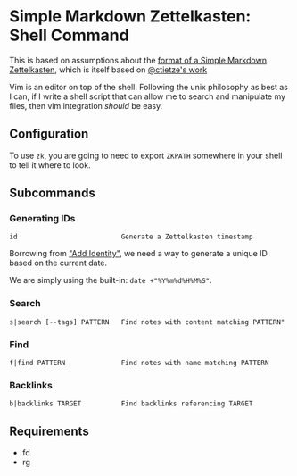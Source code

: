 # Simple Markdown Zettelkasten: Shell Command

This is based on assumptions about the [format of a Simple Markdown
Zettelkasten](http://evantravers.com/articles/2020/03/13/simple-markdown-zettelkasten/),
which is itself based on [@ctietze's
work](https://zettelkasten.de/posts/baseline-zettelkasten-software-reviews/)

Vim is an editor on top of the shell. Following the unix philosophy as best as
I can, if I write a shell script that can allow me to search and
manipulate my files, then vim integration _should_ be easy.

## Configuration

To use `zk`, you are going to need to export `ZKPATH` somewhere in your shell
to tell it where to look.

## Subcommands

### Generating IDs

`id                          Generate a Zettelkasten timestamp`

Borrowing from ["Add Identity"](https://zettelkasten.de/posts/add-identity/),
we need a way to generate a unique ID based on the current date.

We are simply using the built-in: `date +"%Y%m%d%H%M%S"`.

### Search

`s|search [--tags] PATTERN   Find notes with content matching PATTERN"`

### Find

`f|find PATTERN              Find notes with name matching PATTERN`

### Backlinks

`b|backlinks TARGET          Find backlinks referencing TARGET`

## Requirements

- fd
- rg
